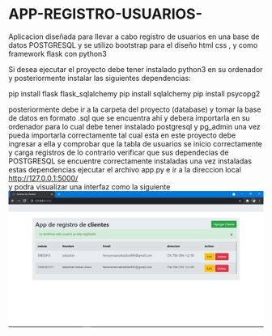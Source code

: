 # APP-REGISTRO-USUARIOS-
Aplicacion diseñada para llevar a cabo registro de usuarios en una base de datos POSTGRESQL y se utilizo bootstrap para el diseño html css , y como framework flask con python3


Si desea ejecutar el proyecto debe tener instalado python3 en su ordenador y posteriormente instalar las siguientes dependencias:

  pip install flask
  flask_sqlalchemy
  pip install sqlalchemy
  pip install psycopg2

posteriormente debe ir a la carpeta del proyecto (database) y tomar la base de datos en formato .sql que se encuentra ahi y debera importarla en su ordenador 
para lo cual debe tener instalado postgresql y pg_admin una vez pueda importarla correctamente tal cual esta en este proyecto debe ingresar a ella y comprobar que la tabla de usuarios se inicio correctamente y carga registros de lo contrario verificar que sus dependecias de POSTGRESQL se encuentre correctamente instaladas
una vez instaladas estas dependencias ejecutar el archivo app.py e ir a la direccion local http://127.0.0.1:5000/  
y podra visualizar una interfaz como la siguiente 
 ![alt text](https://github.com/sebas1017/APP-REGISTRO-USUARIOS-/blob/main/app.PNG?raw=true)
